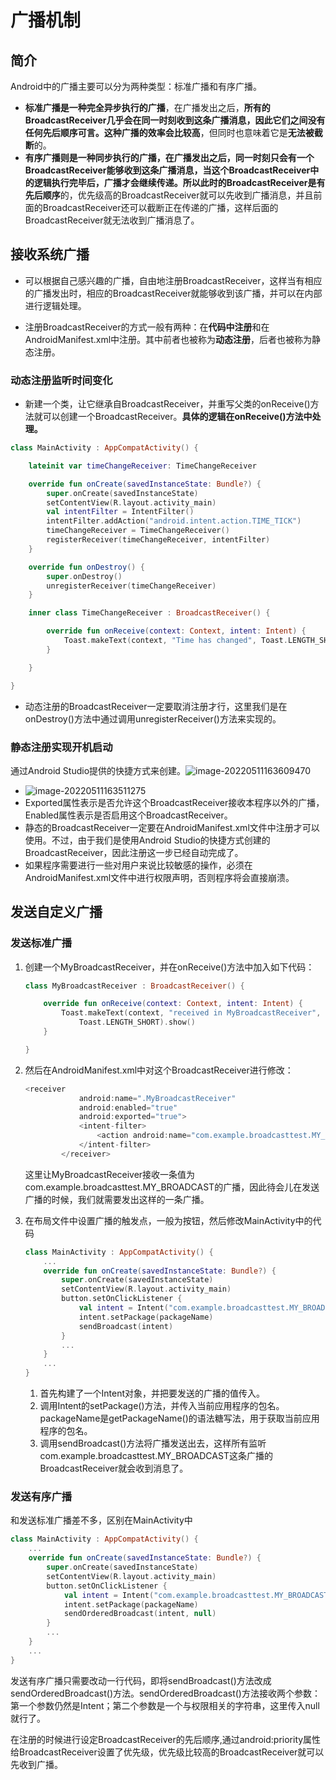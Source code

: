 # 广播机制

## 简介

Android中的广播主要可以分为两种类型：标准广播和有序广播。

-   **标准广播是一种完全异步执行的广播**，在广播发出之后，**所有的BroadcastReceiver几乎会在同一时刻收到这条广播消息，**因此它们之间没有任何先后顺序可言。这种广播的**效率会比较高**，但同时也意味着它是**无法被截断**的。
-   **有序广播则是一种同步执行的广播，**在广播发出之后，**同一时刻只会有一个BroadcastReceiver能够收到这条广播消息**，当这个BroadcastReceiver中的逻辑执行完毕后，广播才会继续传递。所以此时的BroadcastReceiver**是有先后顺序**的，优先级高的BroadcastReceiver就可以先收到广播消息，并且前面的BroadcastReceiver还可以截断正在传递的广播，这样后面的BroadcastReceiver就无法收到广播消息了。

## 接收系统广播

-   可以根据自己感兴趣的广播，自由地注册BroadcastReceiver，这样当有相应的广播发出时，相应的BroadcastReceiver就能够收到该广播，并可以在内部进行逻辑处理。

-   注册BroadcastReceiver的方式一般有两种：在**代码中注册**和在AndroidManifest.xml中注册。其中前者也被称为**动态注册**，后者也被称为静态注册。

### 动态注册监听时间变化

-   新建一个类，让它继承自BroadcastReceiver，并重写父类的onReceive()方法就可以创建一个BroadcastReceiver。**具体的逻辑在onReceive()方法中处理。**

```kotlin
class MainActivity : AppCompatActivity() {

    lateinit var timeChangeReceiver: TimeChangeReceiver

    override fun onCreate(savedInstanceState: Bundle?) {
        super.onCreate(savedInstanceState)
        setContentView(R.layout.activity_main)
        val intentFilter = IntentFilter()
        intentFilter.addAction("android.intent.action.TIME_TICK")
        timeChangeReceiver = TimeChangeReceiver()
        registerReceiver(timeChangeReceiver, intentFilter)
    }

    override fun onDestroy() {
        super.onDestroy()
        unregisterReceiver(timeChangeReceiver)
    }

    inner class TimeChangeReceiver : BroadcastReceiver() {

        override fun onReceive(context: Context, intent: Intent) {
            Toast.makeText(context, "Time has changed", Toast.LENGTH_SHORT).show()
        }

    }

}
```

-   动态注册的BroadcastReceiver一定要取消注册才行，这里我们是在onDestroy()方法中通过调用unregisterReceiver()方法来实现的。

### 静态注册实现开机启动

通过Android Studio提供的快捷方式来创建。![image-20220511163609470](https://s2.loli.net/2022/05/11/LH6mpjC3i9oclvF.png)

-   ![image-20220511163511275](https://s2.loli.net/2022/05/11/aXq4Rwcmv1HEKbO.png)
-   Exported属性表示是否允许这个BroadcastReceiver接收本程序以外的广播，Enabled属性表示是否启用这个BroadcastReceiver。
-   静态的BroadcastReceiver一定要在AndroidManifest.xml文件中注册才可以使用。不过，由于我们是使用Android Studio的快捷方式创建的BroadcastReceiver，因此注册这一步已经自动完成了。
-   如果程序需要进行一些对用户来说比较敏感的操作，必须在AndroidManifest.xml文件中进行权限声明，否则程序将会直接崩溃。

## 发送自定义广播

### 发送标准广播

1.   创建一个MyBroadcastReceiver，并在onReceive()方法中加入如下代码：

     ```kotlin
     class MyBroadcastReceiver : BroadcastReceiver() {
     
         override fun onReceive(context: Context, intent: Intent) {
             Toast.makeText(context, "received in MyBroadcastReceiver",
                 Toast.LENGTH_SHORT).show()
         }
     
     }
     ```

2.   然后在AndroidManifest.xml中对这个BroadcastReceiver进行修改：

     ```kotlin
     <receiver
                 android:name=".MyBroadcastReceiver"
                 android:enabled="true"
                 android:exported="true">
                 <intent-filter>
                     <action android:name="com.example.broadcasttest.MY_BROADCAST"/>
                 </intent-filter>
             </receiver>
     ```

     这里让MyBroadcastReceiver接收一条值为com.example.broadcasttest.MY_BROADCAST的广播，因此待会儿在发送广播的时候，我们就需要发出这样的一条广播。

3.   在布局文件中设置广播的触发点，一般为按钮，然后修改MainActivity中的代码

     ```kotlin
     class MainActivity : AppCompatActivity() {
         ...
         override fun onCreate(savedInstanceState: Bundle?) {
             super.onCreate(savedInstanceState)
             setContentView(R.layout.activity_main)
             button.setOnClickListener {
                 val intent = Intent("com.example.broadcasttest.MY_BROADCAST")
                 intent.setPackage(packageName)
                 sendBroadcast(intent)
             }
             ...
         }
         ...
     }
     ```

     1.   首先构建了一个Intent对象，并把要发送的广播的值传入。
     2.   调用Intent的setPackage()方法，并传入当前应用程序的包名。packageName是getPackageName()的语法糖写法，用于获取当前应用程序的包名。
     3.   调用sendBroadcast()方法将广播发送出去，这样所有监听com.example.broadcasttest.MY_BROADCAST这条广播的BroadcastReceiver就会收到消息了。

### 发送有序广播

和发送标准广播差不多，区别在MainActivity中

```kotlin
class MainActivity : AppCompatActivity() {
    ...
    override fun onCreate(savedInstanceState: Bundle?) {
        super.onCreate(savedInstanceState)
        setContentView(R.layout.activity_main)
        button.setOnClickListener {
            val intent = Intent("com.example.broadcasttest.MY_BROADCAST")
            intent.setPackage(packageName)
            sendOrderedBroadcast(intent, null)
        }
        ...
    }
    ...
}
```

发送有序广播只需要改动一行代码，即将sendBroadcast()方法改成sendOrderedBroadcast()方法。sendOrderedBroadcast()方法接收两个参数：第一个参数仍然是Intent；第二个参数是一个与权限相关的字符串，这里传入null就行了。

在注册的时候进行设定BroadcastReceiver的先后顺序,通过android:priority属性给BroadcastReceiver设置了优先级，优先级比较高的BroadcastReceiver就可以先收到广播。